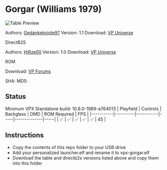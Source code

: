 # Gorgar (Williams 1979)

![Table Preview](https://vpuniverse.com/screenshots/monthly_2022_08/358149410_Screenshot(132).png.31e10932a538e864d8e4cce61935570e.png)

Authors: [Gedankekojote97](https://vpuniverse.com/profile/42203-gedankekojote97/)
Version: 1.1
Download: [VP Universe](https://vpuniverse.com/files/file/9766-gorgar-mod-nfozzy-fleep-sounds-lut/)

DirectB2S

Authors: [HiRze00](https://vpuniverse.com/profile/19941-hirez00/)
Version: 1.0
Download: [VP Universe](https://vpuniverse.com/files/file/9787-gorgar-williams-1979-authentic-b2s/)

ROM

Download: [VP Forums](https://www.vpforums.org/index.php?app=downloads&showfile=783)

SHA: 
MD5: 

## Status 

Minimum VPX Standalone build: 10.8.0-1989-a764013
| Playfield | Controls | Backglass | DMD | ROM Required | FPS | 
|-----------|----------|-----------|-----|--------------|-----|
| :white_check_mark: | :white_check_mark: | :white_check_mark: | :white_check_mark: | :white_check_mark: | 45 |

## Instructions

- Copy the contents of this repo folder to your USB drive
- Add your personalized launcher.elf and rename it to vpx-gorgar.elf
- Download the table and directb2s versions listed above and copy them into this folder